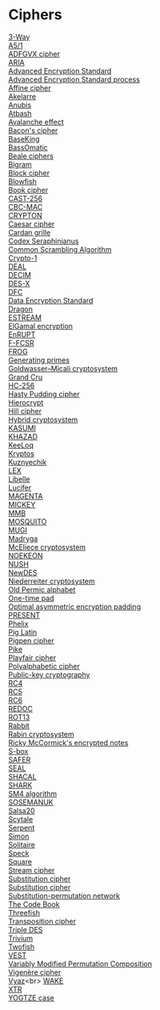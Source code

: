 # Ciphers
[3-Way](https://en.wikipedia.org/wiki/3-Way)<br>
[A5/1](https://en.wikipedia.org/wiki/A5/1)<br>
[ADFGVX cipher](https://en.wikipedia.org/wiki/ADFGVX_cipher)<br>
[ARIA](https://en.wikipedia.org/wiki/ARIA_(cipher))<br>
[Advanced Encryption Standard](https://en.wikipedia.org/wiki/Advanced_Encryption_Standard)<br>
[Advanced Encryption Standard process](https://en.wikipedia.org/wiki/Advanced_Encryption_Standard_process)<br>
[Affine cipher](https://en.wikipedia.org/wiki/Affine_cipher)<br>
[Akelarre](https://en.wikipedia.org/wiki/Akelarre_(cipher))<br>
[Anubis](https://en.wikipedia.org/wiki/Anubis_(cipher))<br>
[Atbash](https://en.wikipedia.org/wiki/Atbash)<br>
[Avalanche effect](https://en.wikipedia.org/wiki/Avalanche_effect)<br>
[Bacon's cipher](https://en.wikipedia.org/wiki/Bacon%27s_cipher)<br>
[BaseKing](https://en.wikipedia.org/wiki/BaseKing)<br>
[BassOmatic](https://en.wikipedia.org/wiki/BassOmatic)<br>
[Beale ciphers](https://en.wikipedia.org/wiki/Beale_ciphers)<br>
[Bigram](https://en.wikipedia.org/wiki/Bigram)<br>
[Block cipher](https://en.wikipedia.org/wiki/Block_cipher)<br>
[Blowfish](https://en.wikipedia.org/wiki/Blowfish_(cipher))<br>
[Book cipher](https://en.wikipedia.org/wiki/Book_cipher)<br>
[CAST-256](https://en.wikipedia.org/wiki/CAST-256)<br>
[CBC-MAC](https://en.wikipedia.org/wiki/CBC-MAC)<br>
[CRYPTON](https://en.wikipedia.org/wiki/CRYPTON)<br>
[Caesar cipher](https://en.wikipedia.org/wiki/Caesar_cipher)<br>
[Cardan grille](https://en.wikipedia.org/wiki/Cardan_grille)<br>
[Codex Seraphinianus](https://en.wikipedia.org/wiki/Codex_Seraphinianus)<br>
[Common Scrambling Algorithm](https://en.wikipedia.org/wiki/Common_Scrambling_Algorithm)<br>
[Crypto-1](https://en.wikipedia.org/wiki/Crypto-1)<br>
[DEAL](https://en.wikipedia.org/wiki/DEAL)<br>
[DECIM](https://en.wikipedia.org/wiki/DECIM)<br>
[DES-X](https://en.wikipedia.org/wiki/DES-X)<br>
[DFC](https://en.wikipedia.org/wiki/DFC_(cipher))<br>
[Data Encryption Standard](https://en.wikipedia.org/wiki/Data_Encryption_Standard)<br>
[Dragon](https://en.wikipedia.org/wiki/Dragon_(cipher))<br>
[ESTREAM](https://en.wikipedia.org/wiki/ESTREAM)<br>
[ElGamal encryption](https://en.wikipedia.org/wiki/ElGamal_encryption)<br>
[EnRUPT](https://en.wikipedia.org/wiki/EnRUPT)<br>
[F-FCSR](https://en.wikipedia.org/wiki/F-FCSR)<br>
[FROG](https://en.wikipedia.org/wiki/FROG)<br>
[Generating primes](https://en.wikipedia.org/wiki/Generating_primes)<br>
[Goldwasser–Micali cryptosystem](https://en.wikipedia.org/wiki/Goldwasser%E2%80%93Micali_cryptosystem)<br>
[Grand Cru](https://en.wikipedia.org/wiki/Grand_Cru_(cipher))<br>
[HC-256](https://en.wikipedia.org/wiki/HC-256)<br>
[Hasty Pudding cipher](https://en.wikipedia.org/wiki/Hasty_Pudding_cipher)<br>
[Hierocrypt](https://en.wikipedia.org/wiki/Hierocrypt)<br>
[Hill cipher](https://en.wikipedia.org/wiki/Hill_cipher)<br>
[Hybrid cryptosystem](https://en.wikipedia.org/wiki/Hybrid_cryptosystem)<br>
[KASUMI](https://en.wikipedia.org/wiki/KASUMI)<br>
[KHAZAD](https://en.wikipedia.org/wiki/KHAZAD)<br>
[KeeLoq](https://en.wikipedia.org/wiki/KeeLoq)<br>
[Kryptos](https://en.wikipedia.org/wiki/Kryptos)<br>
[Kuznyechik](https://en.wikipedia.org/wiki/Kuznyechik)<br>
[LEX](https://en.wikipedia.org/wiki/LEX_(cipher))<br>
[Libelle](https://en.wikipedia.org/wiki/Libelle_(cipher))<br>
[Lucifer](https://en.wikipedia.org/wiki/Lucifer_(cipher))<br>
[MAGENTA](https://en.wikipedia.org/wiki/MAGENTA)<br>
[MICKEY](https://en.wikipedia.org/wiki/MICKEY)<br>
[MMB](https://en.wikipedia.org/wiki/MMB_(cipher))<br>
[MOSQUITO](https://en.wikipedia.org/wiki/MOSQUITO)<br>
[MUGI](https://en.wikipedia.org/wiki/MUGI)<br>
[Madryga](https://en.wikipedia.org/wiki/Madryga)<br>
[McEliece cryptosystem](https://en.wikipedia.org/wiki/McEliece_cryptosystem)<br>
[NOEKEON](https://en.wikipedia.org/wiki/NOEKEON)<br>
[NUSH](https://en.wikipedia.org/wiki/NUSH)<br>
[NewDES](https://en.wikipedia.org/wiki/NewDES)<br>
[Niederreiter cryptosystem](https://en.wikipedia.org/wiki/Niederreiter_cryptosystem)<br>
[Old Permic alphabet](https://en.wikipedia.org/wiki/Old_Permic_alphabet)<br>
[One-time pad](https://en.wikipedia.org/wiki/One-time_pad)<br>
[Optimal asymmetric encryption padding](https://en.wikipedia.org/wiki/Optimal_asymmetric_encryption_padding)<br>
[PRESENT](https://en.wikipedia.org/wiki/PRESENT)<br>
[Phelix](https://en.wikipedia.org/wiki/Phelix)<br>
[Pig Latin](https://en.wikipedia.org/wiki/Pig_Latin)<br>
[Pigpen cipher](https://en.wikipedia.org/wiki/Pigpen_cipher)<br>
[Pike](https://en.wikipedia.org/wiki/Pike_(cipher))<br>
[Playfair cipher](https://en.wikipedia.org/wiki/Playfair_cipher)<br>
[Polyalphabetic cipher](https://en.wikipedia.org/wiki/Polyalphabetic_cipher)<br>
[Public-key cryptography](https://en.wikipedia.org/wiki/Public-key_cryptography)<br>
[RC4](https://en.wikipedia.org/wiki/RC4)<br>
[RC5](https://en.wikipedia.org/wiki/RC5)<br>
[RC6](https://en.wikipedia.org/wiki/RC6)<br>
[REDOC](https://en.wikipedia.org/wiki/REDOC)<br>
[ROT13](https://en.wikipedia.org/wiki/ROT13)<br>
[Rabbit](https://en.wikipedia.org/wiki/Rabbit_(cipher))<br>
[Rabin cryptosystem](https://en.wikipedia.org/wiki/Rabin_cryptosystem)<br>
[Ricky McCormick's encrypted notes](https://en.wikipedia.org/wiki/Ricky_McCormick%27s_encrypted_notes)<br>
[S-box](https://en.wikipedia.org/wiki/S-box)<br>
[SAFER](https://en.wikipedia.org/wiki/SAFER)<br>
[SEAL](https://en.wikipedia.org/wiki/SEAL_(cipher))<br>
[SHACAL](https://en.wikipedia.org/wiki/SHACAL)<br>
[SHARK](https://en.wikipedia.org/wiki/SHARK)<br>
[SM4 algorithm](https://en.wikipedia.org/wiki/SM4_algorithm)<br>
[SOSEMANUK](https://en.wikipedia.org/wiki/SOSEMANUK)<br>
[Salsa20](https://en.wikipedia.org/wiki/Salsa20)<br>
[Scytale](https://en.wikipedia.org/wiki/Scytale)<br>
[Serpent](https://en.wikipedia.org/wiki/Serpent_(cipher))<br>
[Simon](https://en.wikipedia.org/wiki/Simon_(cipher))<br>
[Solitaire](https://en.wikipedia.org/wiki/Solitaire_(cipher))<br>
[Speck](https://en.wikipedia.org/wiki/Speck_(cipher))<br>
[Square](https://en.wikipedia.org/wiki/Square_(cipher))<br>
[Stream cipher](https://en.wikipedia.org/wiki/Stream_cipher)<br>
[Substitution cipher](https://en.wikipedia.org/wiki/Substitution_cipher)<br>
[Substitution cipher](https://en.wikipedia.org/wiki/Substitution_cipher)<br>
[Substitution-permutation network](https://en.wikipedia.org/wiki/Substitution-permutation_network)<br>
[The Code Book](https://en.wikipedia.org/wiki/The_Code_Book)<br>
[Threefish](https://en.wikipedia.org/wiki/Threefish)<br>
[Transposition cipher](https://en.wikipedia.org/wiki/Transposition_cipher)<br>
[Triple DES](https://en.wikipedia.org/wiki/Triple_DES)<br>
[Trivium](https://en.wikipedia.org/wiki/Trivium_(cipher))<br>
[Twofish](https://en.wikipedia.org/wiki/Twofish)<br>
[VEST](https://en.wikipedia.org/wiki/VEST)<br>
[Variably Modified Permutation Composition](https://en.wikipedia.org/wiki/Variably_Modified_Permutation_Composition)<br>
[Vigenère cipher](https://en.wikipedia.org/wiki/Vigen%C3%A8re_cipher)<br>
[Vyaz](https://en.wikipedia.org/wiki/Vyaz_(Cyrillic_calligraphy))<br>
[WAKE](https://en.wikipedia.org/wiki/WAKE_(cipher))<br>
[XTR](https://en.wikipedia.org/wiki/XTR)<br>
[YOGTZE case](https://en.wikipedia.org/wiki/YOGTZE_case)<br>
